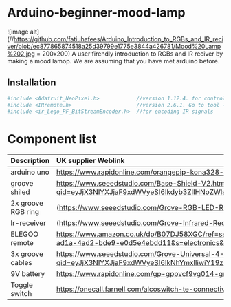 # Arduino-beginner-mood-lamp
![image alt](//https://github.com/fatiuhafees/Arduino_Introduction_to_RGBs_and_IR_reciver/blob/ec877865874518a25d39799e1775e3844a426781/Mood%20Lamp%202.jpg = 200x200)
A user firendly introduction to RGBs and IR reciver by making a mood lamop. We are assuming that you have met arduino before. 

## Installation 
```bash
#include <Adafruit_NeoPixel.h>            //version 1.12.4. for controlling RGB ring
#include <IRremote.h>                     //version 2.6.1. Go to tool -> manage library -> search for: IRremote -> install version: 2.6.1
#include <ir_Lego_PF_BitStreamEncoder.h>  //for encoding IR signals
```

# Component list 
|Description|UK supplier Weblink|
|:-|:-|
|arduino uno |https://www.rapidonline.com/orangepip-kona328-arduino-uno-compatible-development-board-75-0550|
|groove shiled|https://www.seeedstudio.com/Base-Shield-V2.html?qid=eyJjX3NlYXJjaF9xdWVyeSI6Ikdyb3ZlIHNoZWlsZCIsImNfc2VhcmNoX3Jlc3VsdF9wb3MiOjEzLCJjX3RvdGFsX3Jlc3VsdHMiOjI2MCwiY19zZWFyY2hfcmVzdWx0X3R5cGUiOiJQcm9kdWN0IiwiY19zZWFyY2hfZmlsdGVycyI6InN0b3JlQ29kZTpbcmV0YWlsZXJdICYmIHF1YW50aXR5X2FuZF9zdG9ja19zdGF0dXM6WzFdIn0%3D|
|2x groove RGB ring|(https://www.seeedstudio.com/Grove-RGB-LED-Ring-16-WS2813-Mini-p-4201.html)|
|Ir-receiver|(https://www.seeedstudio.com/Grove-Infrared-Receiver.html)|
|ELEGOO remote|https://www.amazon.co.uk/dp/B07DJ58XGC/ref=sspa_dk_detail_3?psc=1&pd_rd_i=B07DJ58XGC&pd_rd_w=tL477&content-id=amzn1.sym.46187d6a-4306-4bc6-830c-7b2085e0e39f&pf_rd_p=46187d6a-4306-4bc6-830c-7b2085e0e39f&pf_rd_r=9A9GYDBFN27061N31GVH&pd_rd_wg=39ksB&pd_rd_r=41010ef7-ad1a-4ad2-bde9-e0d5e4ebdd11&s=electronics&sp_csd=d2lkZ2V0TmFtZT1zcF9kZXRhaWw|
|3x groove cables|https://www.seeedstudio.com/Grove-Universal-4-Pin-Buckled-5cm-Cable-5-PCs-Pack.html?qid=eyJjX3NlYXJjaF9xdWVyeSI6IkNhYmxlIiwiY19zZWFyY2hfcmVzdWx0X3BvcyI6MjMsImNfdG90YWxfcmVzdWx0cyI6NTUsImNfc2VhcmNoX3Jlc3VsdF90eXBlIjoiUHJvZHVjdCIsImNfc2VhcmNoX2ZpbHRlcnMiOiJzdG9yZUNvZGU6W3JldGFpbGVyXSAmJiBxdWFudGl0eV9hbmRfc3RvY2tfc3RhdHVzOlsxXSJ9|
|9V battery|https://www.rapidonline.com/gp-gppvcf9vg014-greencell-zinc-chloride-9v-pp3-battery-single-18-1058|
|Toggle switch|https://onecall.farnell.com/alcoswitch-te-connectivity/2-1825137-6/toggle-switch-spdt-5a-120vac-panel/dp/3397746|
